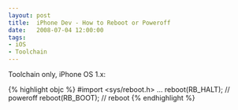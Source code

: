 ```yaml
---
layout: post
title:  iPhone Dev - How to Reboot or Poweroff
date:   2008-07-04 12:00:00
tags:
- iOS
- Toolchain
---
```


Toolchain only, iPhone OS 1.x:

{% highlight objc %}
#import <sys/reboot.h>
...
reboot(RB_HALT); // poweroff
reboot(RB_BOOT); // reboot
{% endhighlight %}
